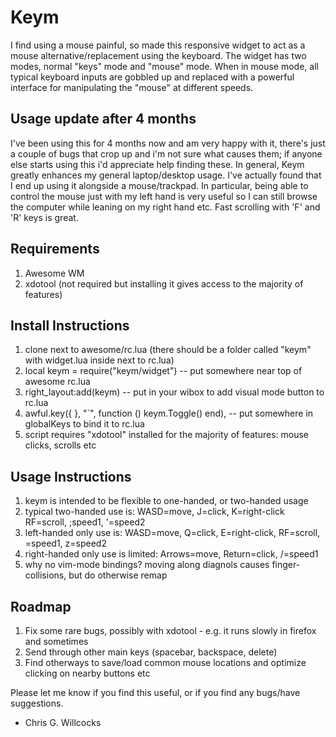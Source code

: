 # Keym
I find using a mouse painful, so made this responsive widget to act as a mouse alternative/replacement using the keyboard. The widget has two modes, normal "keys" mode and "mouse" mode. When in mouse mode, all typical keyboard inputs are gobbled up and replaced with a powerful interface for manipulating the "mouse" at different speeds.

## Usage update after 4 months
I've been using this for 4 months now and am very happy with it, there's just a couple of bugs that crop up and i'm not sure what causes them; if anyone else starts using this i'd appreciate help finding these. In general, Keym greatly enhances my general laptop/desktop usage. I've actually found that I end up using it alongside a mouse/trackpad. In particular, being able to control the mouse just with my left hand is very useful so I can still browse the computer while leaning on my right hand etc. Fast scrolling with 'F' and 'R' keys is great.

## Requirements
1. Awesome WM
2. xdotool (not required but installing it gives access to the majority of features)

## Install Instructions
1. clone next to awesome/rc.lua (there should be a folder called "keym" with widget.lua inside next to rc.lua)
2. local keym = require("keym/widget")                     -- put somewhere near top of awesome rc.lua
3. right_layout:add(keym)                                  -- put in your wibox to add visual mode button to rc.lua
4. awful.key({ }, "`", function () keym.Toggle() end),     -- put somewhere in globalKeys to bind it to rc.lua
5. script requires "xdotool" installed for the majority of features: mouse clicks, scrolls etc

## Usage Instructions
1. keym is intended to be flexible to one-handed, or two-handed usage
2. typical two-handed use is: WASD=move, J=click, K=right-click RF=scroll, ;speed1, '=speed2
3. left-handed only use is: WASD=move, Q=click, E=right-click, RF=scroll, \=speed1, z=speed2
4. right-handed only use is limited: Arrows=move, Return=click, /=speed1
5. why no vim-mode bindings? moving along diagnols causes finger-collisions, but do otherwise remap

## Roadmap
1. Fix some rare bugs, possibly with xdotool - e.g. it runs slowly in firefox and sometimes 
2. Send through other main keys (spacebar, backspace, delete)
3. Find otherways to save/load common mouse locations and optimize clicking on nearby buttons etc

Please let me know if you find this useful, or if you find any bugs/have suggestions.
- Chris G. Willcocks
